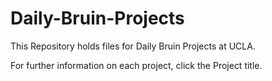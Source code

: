 # Daily-Bruin-Projects

This Repository holds files for Daily Bruin Projects at UCLA. 

For further information on each project, click the Project title. 
